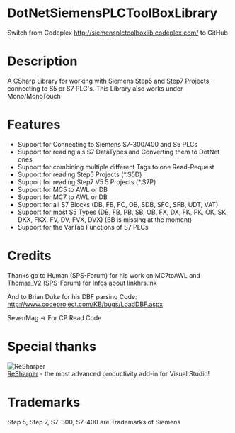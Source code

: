DotNetSiemensPLCToolBoxLibrary
==============================

Switch from Codeplex http://siemensplctoolboxlib.codeplex.com/ to GitHub


Description
==============================

A CSharp Library for working with Siemens Step5 and Step7 Projects, connecting to S5 or S7 PLC's. 
This Library also works under Mono/MonoTouch

Features
==============================
- Support for Connecting to Siemens S7-300/400 and S5 PLCs
- Support for reading als S7 DataTypes and Converting them to DotNet ones
- Support for combining multiple different Tags to one Read-Request 
- Support for reading Step5 Projects (*.S5D)
- Support for reading Step7 V5.5 Projects (*.S7P)
- Support for MC5 to AWL or DB
- Support for MC7 to AWL or DB
- Support for all S7 Blocks (DB, FB, FC, OB, SDB, SFC, SFB, UDT, VAT)
- Support for most S5 Types (DB, FB, PB, SB, OB, FX, DX, FK, PK, OK, SK, DKX, FKX, FV, DV, FVX, DVX) (BB is missing at the moment)
- Support for the VarTab Functions of S7 PLCs


Credits
==============================
Thanks go to Human (SPS-Forum) for his work on MC7toAWL and Thomas_V2 (SPS-Forum) for Infos about linkhrs.lnk

And to Brian Duke for his DBF parsing Code: http://www.codeproject.com/KB/bugs/LoadDBF.aspx

SevenMag -> For CP Read Code


Special thanks
==============================
![ReSharper](http://www.jetbrains.com/img/logos/logo_resharper_small.gif)  
[ReSharper](http://www.jetbrains.com/resharper/) - the most advanced productivity add-in for Visual Studio!


Trademarks
==============================
Step 5, Step 7, S7-300, S7-400 are Trademarks of Siemens
